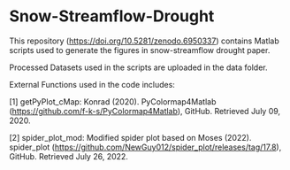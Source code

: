 # Snow-Streamflow-Drought

This repository (https://doi.org/10.5281/zenodo.6950337) contains Matlab scripts used to generate the figures in snow-streamflow drought paper.

Processed Datasets used in the scripts are uploaded in the data folder. 


External Functions used in the code includes:

[1] getPyPlot_cMap: Konrad (2020). PyColormap4Matlab (https://github.com/f-k-s/PyColormap4Matlab), GitHub. Retrieved July 09, 2020.

[2] spider_plot_mod: Modified spider plot based on Moses (2022). spider_plot (https://github.com/NewGuy012/spider_plot/releases/tag/17.8), GitHub. Retrieved July 26, 2022.
